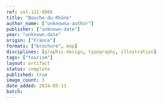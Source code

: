 ```yaml
---
ref: sol-121-0066
title: "Bouche-du-Rhône"
author_name: ["unknowna-author"]
publisher: ["unknown-date"]
year: "unknown-date"
origin: ["France"]
formats: ["brochure", map]
disciplines: [graphic-design, typography, illustration]
tags: ["tourism"]
layout: artifact
status: complete
published: true
image_count: 3
date_added: 2024-05-13
batch:
---
```

